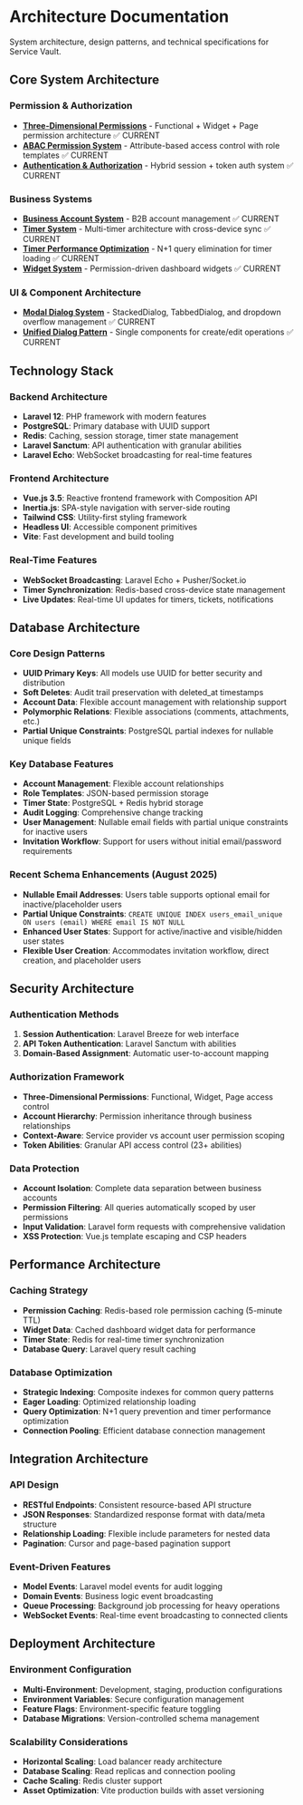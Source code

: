 # Architecture Documentation

System architecture, design patterns, and technical specifications for Service Vault.

## Core System Architecture

### Permission & Authorization
- **[Three-Dimensional Permissions](three-dimensional-permissions.md)** - Functional + Widget + Page permission architecture ✅ CURRENT
- **[ABAC Permission System](abac-permission-system.md)** - Attribute-based access control with role templates ✅ CURRENT 
- **[Authentication & Authorization](auth-system.md)** - Hybrid session + token auth system ✅ CURRENT

### Business Systems
- **[Business Account System](business-account-system.md)** - B2B account management ✅ CURRENT
- **[Timer System](timer-system.md)** - Multi-timer architecture with cross-device sync ✅ CURRENT
- **[Timer Performance Optimization](timer-performance-optimization.md)** - N+1 query elimination for timer loading ✅ CURRENT
- **[Widget System](widget-system.md)** - Permission-driven dashboard widgets ✅ CURRENT

### UI & Component Architecture
- **[Modal Dialog System](modal-dialog-system.md)** - StackedDialog, TabbedDialog, and dropdown overflow management ✅ CURRENT
- **[Unified Dialog Pattern](unified-dialog-pattern.md)** - Single components for create/edit operations ✅ CURRENT

## Technology Stack

### Backend Architecture
- **Laravel 12**: PHP framework with modern features
- **PostgreSQL**: Primary database with UUID support
- **Redis**: Caching, session storage, timer state management
- **Laravel Sanctum**: API authentication with granular abilities
- **Laravel Echo**: WebSocket broadcasting for real-time features

### Frontend Architecture
- **Vue.js 3.5**: Reactive frontend framework with Composition API
- **Inertia.js**: SPA-style navigation with server-side routing
- **Tailwind CSS**: Utility-first styling framework
- **Headless UI**: Accessible component primitives
- **Vite**: Fast development and build tooling

### Real-Time Features
- **WebSocket Broadcasting**: Laravel Echo + Pusher/Socket.io
- **Timer Synchronization**: Redis-based cross-device state management
- **Live Updates**: Real-time UI updates for timers, tickets, notifications

## Database Architecture

### Core Design Patterns
- **UUID Primary Keys**: All models use UUID for better security and distribution
- **Soft Deletes**: Audit trail preservation with deleted_at timestamps
- **Account Data**: Flexible account management with relationship support
- **Polymorphic Relations**: Flexible associations (comments, attachments, etc.)
- **Partial Unique Constraints**: PostgreSQL partial indexes for nullable unique fields

### Key Database Features
- **Account Management**: Flexible account relationships
- **Role Templates**: JSON-based permission storage
- **Timer State**: PostgreSQL + Redis hybrid storage
- **Audit Logging**: Comprehensive change tracking
- **User Management**: Nullable email fields with partial unique constraints for inactive users
- **Invitation Workflow**: Support for users without initial email/password requirements

### Recent Schema Enhancements (August 2025)
- **Nullable Email Addresses**: Users table supports optional email for inactive/placeholder users
- **Partial Unique Constraints**: `CREATE UNIQUE INDEX users_email_unique ON users (email) WHERE email IS NOT NULL`
- **Enhanced User States**: Support for active/inactive and visible/hidden user states
- **Flexible User Creation**: Accommodates invitation workflow, direct creation, and placeholder users

## Security Architecture

### Authentication Methods
1. **Session Authentication**: Laravel Breeze for web interface
2. **API Token Authentication**: Laravel Sanctum with abilities
3. **Domain-Based Assignment**: Automatic user-to-account mapping

### Authorization Framework
- **Three-Dimensional Permissions**: Functional, Widget, Page access control
- **Account Hierarchy**: Permission inheritance through business relationships
- **Context-Aware**: Service provider vs account user permission scoping
- **Token Abilities**: Granular API access control (23+ abilities)

### Data Protection
- **Account Isolation**: Complete data separation between business accounts
- **Permission Filtering**: All queries automatically scoped by user permissions
- **Input Validation**: Laravel form requests with comprehensive validation
- **XSS Protection**: Vue.js template escaping and CSP headers

## Performance Architecture

### Caching Strategy
- **Permission Caching**: Redis-based role permission caching (5-minute TTL)
- **Widget Data**: Cached dashboard widget data for performance
- **Timer State**: Redis for real-time timer synchronization
- **Database Query**: Laravel query result caching

### Database Optimization
- **Strategic Indexing**: Composite indexes for common query patterns
- **Eager Loading**: Optimized relationship loading
- **Query Optimization**: N+1 query prevention and timer performance optimization
- **Connection Pooling**: Efficient database connection management

## Integration Architecture

### API Design
- **RESTful Endpoints**: Consistent resource-based API structure
- **JSON Responses**: Standardized response format with data/meta structure
- **Relationship Loading**: Flexible include parameters for nested data
- **Pagination**: Cursor and page-based pagination support

### Event-Driven Features
- **Model Events**: Laravel model events for audit logging
- **Domain Events**: Business logic event broadcasting
- **Queue Processing**: Background job processing for heavy operations
- **WebSocket Events**: Real-time event broadcasting to connected clients

## Deployment Architecture

### Environment Configuration
- **Multi-Environment**: Development, staging, production configurations
- **Environment Variables**: Secure configuration management
- **Feature Flags**: Environment-specific feature toggling
- **Database Migrations**: Version-controlled schema management

### Scalability Considerations
- **Horizontal Scaling**: Load balancer ready architecture
- **Database Scaling**: Read replicas and connection pooling
- **Cache Scaling**: Redis cluster support
- **Asset Optimization**: Vite production builds with asset versioning